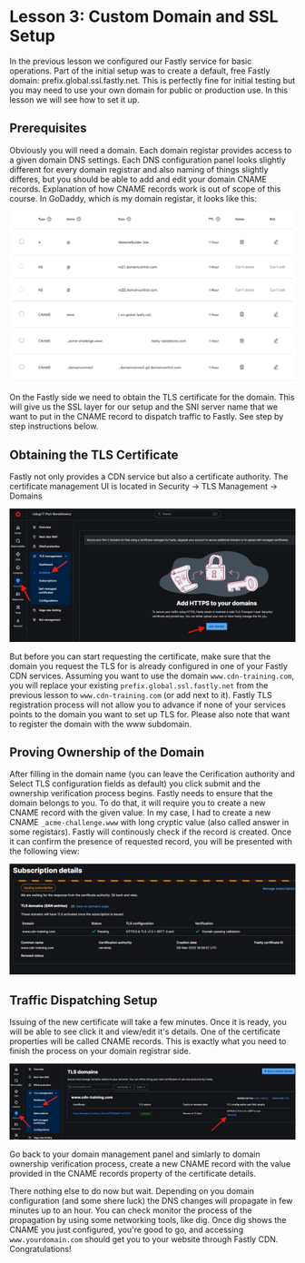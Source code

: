 # Lesson 3: Custom Domain and SSL Setup

In the previous lesson we configured our Fastly service for basic operations. Part of the initial setup was to create a default, free Fastly domain: prefix.global.ssl.fastly.net. This is perfectly fine for initial testing but you may need to use your own domain for public or production use. In this lesson we will see how to set it up.

## Prerequisites

Obviously you will need a domain. Each domain registar provides access to a given domain DNS settings. Each DNS configuration panel looks slightly different for every domain registrar and also naming of things slightly differes, but you should be able to add and edit your domain CNAME records. Explanation of how CNAME records work is out of scope of this course. In GoDaddy, which is my domain registar, it looks like this:

![Godaddy DNS management](../../../public/lesson3/godaddy-dns-management.png)

On the Fastly side we need to obtain the TLS certificate for the domain. This will give us the SSL layer for our setup and the SNI server name that we want to put in the CNAME record to dispatch traffic to Fastly. See step by step instructions below.

## Obtaining the TLS Certificate

Fastly not only provides a CDN service but also a certificate authority. The certificate management UI is located in Security -> TLS Management -> Domains

![Domains management](../../../public/lesson3/domains-management.png)

But before you can start requesting the certificate, make sure that the domain you request the TLS for is already configured in one of your Fastly CDN services. Assuming you want to use the domain `www.cdn-training.com`, you will replace your existing `prefix.global.ssl.fastly.net` from the previous lesson to `www.cdn-training.com` (or add next to it). Fastly TLS registration process will not allow you to advance if none of your services points to the domain you want to set up TLS for. Please also note that want to register the domain with the www subdomain.

## Proving Ownership of the Domain

After filling in the domain name (you can leave the Cerification authority and Select TLS configuration fields as default) you click submit and the ownership verification process begins. Fastly needs to ensure that the domain belongs to you. To do that, it will require you to create a new CNAME record with the given value. In my case, I had to create a new CNAME `_acme-challenge.www` with long cryptic value (also called answer in some registars). Fastly will continously check if the record is created. Once it can confirm the presence of requested record, you will be presented with the following view:

![Domain verified](../../../public/lesson3/domain-verified.png)

## Traffic Dispatching Setup

Issuing of the new certificate will take a few minutes. Once it is ready, you will be able to see click it and view/edit it's details. One of the certificate properties will be called CNAME records. This is exactly what you need to finish the process on your domain registrar side.

![DNS details](../../../public/lesson3/dns-details.png)

Go back to your domain management panel and simlarly to domain ownership verification process, create a new CNAME record with the value provided in the CNAME records property of the certificate details.

There nothing else to do now but wait. Depending on you domain configuration (and some shere luck) the DNS changes will propagate in few minutes up to an hour. You can check monitor the process of the propagation by using some networking tools, like dig. Once dig shows the CNAME you just configured, you're good to go, and accessing `www.yourdomain.com` should get you to your website through Fastly CDN. Congratulations! 